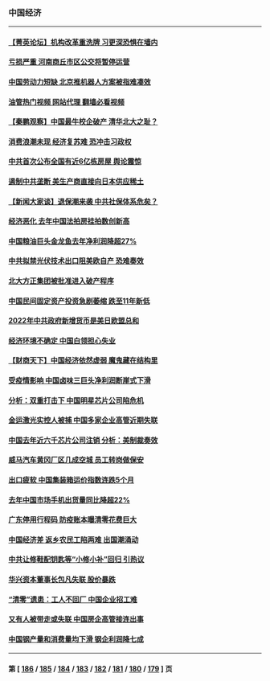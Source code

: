 ### 中国经济
---
#### [【菁英论坛】机构改革重洗牌 习更深恐惧在墙内](../../pages/ncid283/n13936676.md?02240845) 
#### [亏损严重 河南商丘市区公交将暂停运营](../../pages/ncid283/n13936347.md?02240845) 
#### [中国劳动力短缺 北京推机器人方案被指难凑效](../../pages/ncid283/n13935400.md?02240845) 
#### [油管热门视频 网站代理 翻墙必看视频](http://138.2.39.72:81/youtube.html?epic-marker?02240845)
#### [【秦鹏观察】中国最牛校企破产 清华北大之耻？](../../pages/ncid283/n13935966.md?02240845) 
#### [消费浪潮未现 经济复苏难 恐冲击习政权](../../pages/ncid283/n13935209.md?02240845) 
#### [中共首次公布全国有近6亿栋房屋 舆论震惊](../../pages/ncid283/n13935889.md?02240845) 
#### [遏制中共垄断 美生产商直接向日本供应稀土](../../pages/ncid283/n13935770.md?02240845) 
#### [【新闻大家谈】退保潮来袭 中共社保体系危矣？](../../pages/ncid283/n13935718.md?02240845) 
#### [经济恶化 去年中国法拍房挂拍数创新高](../../pages/ncid283/n13935146.md?02240845) 
#### [中国粮油巨头金龙鱼去年净利润降超27%](../../pages/ncid283/n13934983.md?02240845) 
#### [中共拟禁光伏技术出口阻美欧自产 恐难奏效](../../pages/ncid283/n13934909.md?02240845) 
#### [北大方正集团被批准进入破产程序](../../pages/ncid283/n13934678.md?02240845) 
#### [中国民间固定资产投资急剧萎缩 跌至11年新低](../../pages/ncid283/n13934355.md?02240845) 
#### [2022年中共政府新增货币是美日欧盟总和](../../pages/ncid283/n13934327.md?02240845) 
#### [经济环境不确定 中国白领担心失业](../../pages/ncid283/n13934104.md?02240845) 
#### [【财商天下】中国经济依然虚弱 魔鬼藏在结构里](../../pages/ncid283/n13933670.md?02240845) 
#### [受疫情影响 中国卤味三巨头净利润断崖式下滑](../../pages/ncid283/n13933633.md?02240845) 
#### [分析：双重打击下 中国明星芯片公司陷危机](../../pages/ncid283/n13929277.md?02240845) 
#### [金运激光实控人被捕 中国多家企业高管近期失联](../../pages/ncid283/n13932935.md?02240845) 
#### [中国去年近六千芯片公司注销 分析：美制裁奏效](../../pages/ncid283/n13932734.md?02240845) 
#### [威马汽车黄冈厂区几成空城 员工转岗做保安](../../pages/ncid283/n13932556.md?02240845) 
#### [出口疲软 中国集装箱运价指数连跌5个月](../../pages/ncid283/n13932463.md?02240845) 
#### [去年中国市场手机出货量同比降超22%](../../pages/ncid283/n13932309.md?02240845) 
#### [广东停用行程码 防疫账本曝清零花费巨大](../../pages/ncid283/n13932226.md?02240845) 
#### [中国经济差 返乡农民工陷两难 出国潮涌动](../../pages/ncid283/n13931944.md?02240845) 
#### [中共让修鞋配钥匙等“小修小补”回归 引热议](../../pages/ncid283/n13931919.md?02240845) 
#### [华兴资本董事长包凡失联 股价暴跌](../../pages/ncid283/n13931782.md?02240845) 
#### [“清零”遗患：工人不回厂 中国企业招工难](../../pages/ncid283/n13931772.md?02240845) 
#### [又有人被带走或失联 中国房企高管接连出事](../../pages/ncid283/n13931704.md?02240845) 
#### [中国钢产量和消费量均下滑 钢企利润降七成](../../pages/ncid283/n13931491.md?02240845) 

---
#### 第 [ [186](./186.md?02240845) / [185](./185.md?02240845) / [184](./184.md?02240845) / [183](./183.md?02240845) / [182](./182.md?02240845) / [181](./181.md?02240845) / [180](./180.md?02240845) / [179](./179.md?02240845) ] 页
